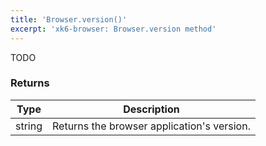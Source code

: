 ```yaml
---
title: 'Browser.version()'
excerpt: 'xk6-browser: Browser.version method'
---
```


<BrowserCompatibility/>

TODO

### Returns

| Type   | Description                                |
| ------ | ------------------------------------------ |
| string | Returns the browser application's version. |
